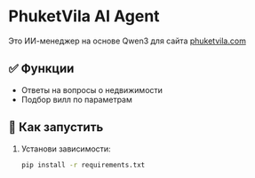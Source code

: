 # PhuketVila AI Agent

Это ИИ-менеджер на основе Qwen3 для сайта [phuketvila.com](https://phuketvila.com )

## ✅ Функции
- Ответы на вопросы о недвижимости
- Подбор вилл по параметрам

## 🔧 Как запустить

1. Установи зависимости:
   ```bash
   pip install -r requirements.txt

